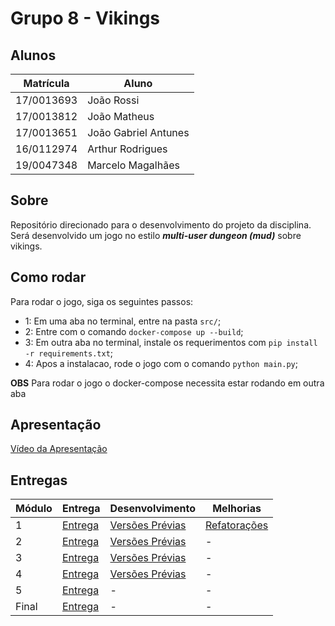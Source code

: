 # Grupo 8 - Vikings

## Alunos

| Matrícula | Aluno |
| -- | -- |
| 17/0013693 | João Rossi |
| 17/0013812 | João Matheus |
| 17/0013651 | João Gabriel Antunes |
| 16/0112974 | Arthur Rodrigues |
| 19/0047348 | Marcelo Magalhães |

## Sobre

Repositório direcionado para o desenvolvimento do projeto da disciplina. Será desenvolvido um jogo no estilo ***multi-user dungeon (mud)*** sobre vikings.

## Como rodar
Para rodar o jogo, siga os seguintes passos:
- 1: Em uma aba no terminal, entre na pasta `src/`;
- 2: Entre com o comando `docker-compose up --build`;
- 3: Em outra aba no terminal, instale os requerimentos com `pip install -r requirements.txt`;
- 4: Apos a instalacao, rode o jogo com o comando `python main.py`;

**OBS** Para rodar o jogo o docker-compose necessita estar rodando em outra aba

## Apresentação

[Vídeo da Apresentação](./media/apresentacao-grupo8-vikings.mp4)

## Entregas

| Módulo | Entrega | Desenvolvimento | Melhorias |
| ------ | ------- | --------------- | --------- |
| 1 | [Entrega](./mod_1/README.md) | [Versões Prévias](./mod_1/prev/README.md) | [Refatorações](./mod_1/refat/README.md) |
| 2 | [Entrega](./mod_2/README.md) | [Versões Prévias](./mod_2/prev/README.md) | - |
| 3 | [Entrega](./mod_3/README.md) | [Versões Prévias](./mod_3/prev/README.md) | - |
| 4 | [Entrega](./mod_4/README.md) | [Versões Prévias](./mod_4/prev/README.md) | - |
| 5 | [Entrega](./mod_5/README.md) | - | - |
| Final | [Entrega](./src/) | - | - |


